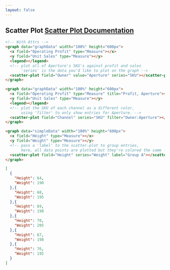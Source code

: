 ```yaml
---
layout: false
---
```

<h2>
    Scatter Plot
    <span class="api-link">
      <a href="../documentation/#scatter-plot">Scatter Plot Documentation</a>
    </span>
</h2>

<div class="white-panel">
  <graph data="graphData" width="100%" height="600px">
    <x field="Operating Profit" type="Measure"></x>
    <y field="Unit Sales" type="Measure"></y>
    <legend></legend>
    <scatter-plot field="Owner" value="Aperture" series="SKU"></scatter-plot>
  </graph>
</div>

```html
<!-- With Attrs -->
<graph data="graphData" width="100%" height="600px">
  <x field="Operating Profit" type="Measure"></x>
  <y field="Unit Sales" type="Measure"></y>
  <legend></legend>
  <!-- plot all of Aperture's SKU's against profit and sales
       'series' is the data you'd like to plot on the graph -->
  <scatter-plot field="Owner" value="Aperture" series="SKU"></scatter-plot>
</graph>
```
<div class="white-panel">
  <graph data="graphData" width="100%" height="600px">
    <x field="Operating Profit" type="Measure" title="Profit, Aperture"></x>
    <y field="Unit Sales" type="Measure"></y>
    <legend></legend>
    <scatter-plot field="Channel" series="SKU" filter="Owner:Aperture"></scatter-plot>
  </graph>
</div>

```html
<graph data="graphData" width="100%" height="600px">
  <x field="Operating Profit" type="Measure" title="Profit, Aperture"></x>
  <y field="Unit Sales" type="Measure"></y>
  <legend></legend>
  <!-- plot the SKU of each channel as a different color,
       using 'filter' to only show entries for Aperture. -->
  <scatter-plot field="Channel" series="SKU" filter="Owner:Aperture"></scatter-plot>
</graph>
```

<div class="white-panel">
  <graph data="simpleData" width="100%" height="600px">
    <x field="Height" type="Measure"></x>
    <y field="Weight" type="Measure"></y>
    <scatter-plot field="Height" series="Weight" label="Group A"></scatter-plot>
  </graph>
</div>

```html
<graph data="simpleData" width="100%" height="600px">
  <x field="Height" type="Measure"></x>
  <y field="Weight" type="Measure"></y>
  <!-- pass a 'label' to the scatter-plot to group entries,
       here, all data points are plotted but they're colored the same -->
  <scatter-plot field="Height" series="Weight" label="Group A"></scatter-plot>
</graph>
```

```json
[
  {
    "Height": 64,
    "Weight": 190
  },{
    "Height": 68,
    "Weight": 195
  },{
    "Height": 69,
    "Weight": 198
  },{
    "Height": 70,
    "Weight": 205
  },{
    "Height": 67,
    "Weight": 198
  },{
    "Height": 76,
    "Weight": 195
  }
]
```
